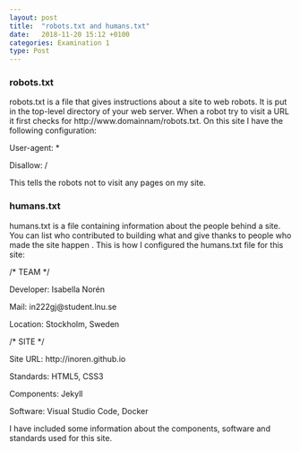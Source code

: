 ```yaml
---
layout: post
title:  "robots.txt and humans.txt"
date:   2018-11-20 15:12 +0100
categories: Examination 1
type: Post
---
```

<div class="post-meta">
<h3>robots.txt</h3>
<p>robots.txt is a file that gives instructions about a site to web robots. It is put in the top-level directory of your web server. When a robot try to visit a URL it first checks for http://www.domainnam/robots.txt. On this site I have the following configuration: </p>

<p class="post-code">User-agent: *</p>
<p class="post-code">Disallow: /</p>

<p>This tells the robots not to visit any pages on my site.</p>

<h3>humans.txt</h3>
<p>humans.txt is a file containing information about the people behind a site. You can list who contributed to building what and give thanks to people who made the site happen . This is how I configured  the humans.txt file for this site:</p>

<p class="post-code">/* TEAM */</p>
<p class="post-code">Developer: Isabella Norén</p>
<p class="post-code">Mail: in222gj@student.lnu.se</p>
<p class="post-code">Location: Stockholm, Sweden</p>


<p class="post-code">/* SITE */</p>
<p class="post-code">Site URL: http://inoren.github.io</p>
<p class="post-code">Standards: HTML5, CSS3</p>
<p class="post-code">Components: Jekyll</p>
<p class="post-code">Software: Visual Studio Code, Docker</p>

<p>I have included some information about the components, software and standards used for this site. </p>
</div>